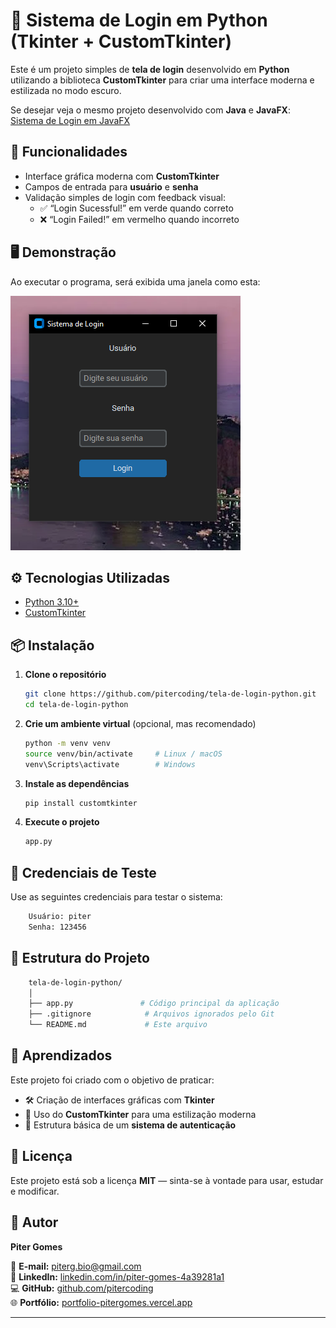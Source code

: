 # 🔐 Sistema de Login em Python (Tkinter + CustomTkinter)

Este é um projeto simples de **tela de login** desenvolvido em **Python** utilizando a biblioteca **CustomTkinter** para criar uma interface moderna e estilizada no modo escuro.

Se desejar veja o mesmo projeto desenvolvido com **Java** e **JavaFX**: [Sistema de Login em JavaFX](https://github.com/pitercoding/tela-de-login-javafx)

## 🚀 Funcionalidades

- Interface gráfica moderna com **CustomTkinter**
- Campos de entrada para **usuário** e **senha**
- Validação simples de login com feedback visual:
  - ✅ “Login Sucessful!” em verde quando correto  
  - ❌ “Login Failed!” em vermelho quando incorreto  

## 🖥️ Demonstração

Ao executar o programa, será exibida uma janela como esta:

![img_2.png](img_2.png)

## ⚙️ Tecnologias Utilizadas

- [Python 3.10+](https://www.python.org/)
- [CustomTkinter](https://github.com/TomSchimansky/CustomTkinter)

## 📦 Instalação

1. **Clone o repositório**
   ```bash
   git clone https://github.com/pitercoding/tela-de-login-python.git
   cd tela-de-login-python
   ```
2. **Crie um ambiente virtual** (opcional, mas recomendado)
    ```bash
    python -m venv venv
    source venv/bin/activate     # Linux / macOS
    venv\Scripts\activate        # Windows
    ```
3. **Instale as dependências**
    ```bash
    pip install customtkinter
    ```
4. **Execute o projeto**
    ```bash
    app.py
    ```
   
## 🔑 Credenciais de Teste

Use as seguintes credenciais para testar o sistema:
```bash
    Usuário: piter
    Senha: 123456
```

## 📁 Estrutura do Projeto
```bash
    tela-de-login-python/
    │
    ├── app.py               # Código principal da aplicação
    ├── .gitignore            # Arquivos ignorados pelo Git
    └── README.md             # Este arquivo
```

## 🧠 Aprendizados

Este projeto foi criado com o objetivo de praticar:

- 🛠️ Criação de interfaces gráficas com **Tkinter**
- 🎨 Uso do **CustomTkinter** para uma estilização moderna
- 🔐 Estrutura básica de um **sistema de autenticação**

## 📜 Licença

Este projeto está sob a licença **MIT** — sinta-se à vontade para usar, estudar e modificar.

## 👤 Autor

**Piter Gomes**

📧 **E-mail:** [piterg.bio@gmail.com](mailto:piterg.bio@gmail.com)  
💼 **LinkedIn:** [linkedin.com/in/piter-gomes-4a39281a1](https://www.linkedin.com/in/piter-gomes-4a39281a1/)  
💻 **GitHub:** [github.com/pitercoding](https://github.com/pitercoding)  
🌐 **Portfólio:** [portfolio-pitergomes.vercel.app](https://portfolio-pitergomes.vercel.app/)

---

